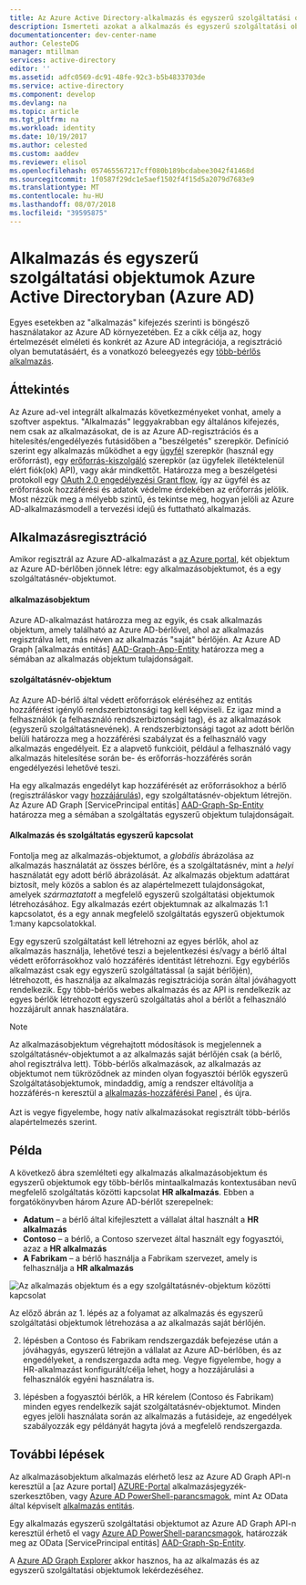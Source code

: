 ```yaml
---
title: Az Azure Active Directory-alkalmazás és egyszerű szolgáltatási objektumok
description: Ismerteti azokat a alkalmazás és egyszerű szolgáltatási objektumok Azure Active Directory közötti kapcsolat
documentationcenter: dev-center-name
author: CelesteDG
manager: mtillman
services: active-directory
editor: ''
ms.assetid: adfc0569-dc91-48fe-92c3-b5b4833703de
ms.service: active-directory
ms.component: develop
ms.devlang: na
ms.topic: article
ms.tgt_pltfrm: na
ms.workload: identity
ms.date: 10/19/2017
ms.author: celested
ms.custom: aaddev
ms.reviewer: elisol
ms.openlocfilehash: 057465567217cff080b189bcdabee3042f41468d
ms.sourcegitcommit: 1f0587f29dc1e5aef1502f4f15d5a2079d7683e9
ms.translationtype: MT
ms.contentlocale: hu-HU
ms.lasthandoff: 08/07/2018
ms.locfileid: "39595875"
---
```

# <a name="application-and-service-principal-objects-in-azure-active-directory-azure-ad"></a>Alkalmazás és egyszerű szolgáltatási objektumok Azure Active Directoryban (Azure AD)
Egyes esetekben az "alkalmazás" kifejezés szerinti is böngésző használatakor az Azure AD környezetében. Ez a cikk célja az, hogy értelmezését elméleti és konkrét az Azure AD integrációja, a regisztráció olyan bemutatásáért, és a vonatkozó beleegyezés egy [több-bérlős alkalmazás](developer-glossary.md#multi-tenant-application).

## <a name="overview"></a>Áttekintés
Az Azure ad-vel integrált alkalmazás következményeket vonhat, amely a szoftver aspektus. "Alkalmazás" leggyakrabban egy általános kifejezés, nem csak az alkalmazásokat, de is az Azure AD-regisztrációs és a hitelesítés/engedélyezés futásidőben a "beszélgetés" szerepkör. Definíció szerint egy alkalmazás működhet a egy [ügyfél](developer-glossary.md#client-application) szerepkör (használ egy erőforrást), egy [erőforrás-kiszolgáló](developer-glossary.md#resource-server) szerepkör (az ügyfelek illetéktelenül elért fiók(ok) API), vagy akár mindkettőt. Határozza meg a beszélgetési protokoll egy [OAuth 2.0 engedélyezési Grant flow](developer-glossary.md#authorization-grant), így az ügyfél és az erőforrások hozzáférési és adatok védelme érdekében az erőforrás jelölik. Most nézzük meg a mélyebb szintű, és tekintse meg, hogyan jelöli az Azure AD-alkalmazásmodell a tervezési idejű és futtatható alkalmazás. 

## <a name="application-registration"></a>Alkalmazásregisztráció
Amikor regisztrál az Azure AD-alkalmazást a [az Azure portal][AZURE-Portal], két objektum az Azure AD-bérlőben jönnek létre: egy alkalmazásobjektumot, és a egy szolgáltatásnév-objektumot.

#### <a name="application-object"></a>alkalmazásobjektum
Azure AD-alkalmazást határozza meg az egyik, és csak alkalmazás objektum, amely található az Azure AD-bérlővel, ahol az alkalmazás regisztrálva lett, más néven az alkalmazás "saját" bérlőjén. Az Azure AD Graph [alkalmazás entitás] [ AAD-Graph-App-Entity] határozza meg a sémában az alkalmazás objektum tulajdonságait. 

#### <a name="service-principal-object"></a>szolgáltatásnév-objektum
Az Azure AD-bérlő által védett erőforrások eléréséhez az entitás hozzáférést igénylő rendszerbiztonsági tag kell képviseli. Ez igaz mind a felhasználók (a felhasználó rendszerbiztonsági tag), és az alkalmazások (egyszerű szolgáltatásnevének). A rendszerbiztonsági tagot az adott bérlőn belüli határozza meg a hozzáférési szabályzat és a felhasználó vagy alkalmazás engedélyeit. Ez a alapvető funkcióit, például a felhasználó vagy alkalmazás hitelesítése során be- és erőforrás-hozzáférés során engedélyezési lehetővé teszi.

Ha egy alkalmazás engedélyt kap hozzáférését az erőforrásokhoz a bérlő (regisztráláskor vagy [hozzájárulás](developer-glossary.md#consent)), egy szolgáltatásnév-objektum létrejön. Az Azure AD Graph [ServicePrincipal entitás] [ AAD-Graph-Sp-Entity] határozza meg a sémában a szolgáltatás egyszerű objektum tulajdonságait. 

#### <a name="application-and-service-principal-relationship"></a>Alkalmazás és szolgáltatás egyszerű kapcsolat
Fontolja meg az alkalmazás-objektumot, a *globális* ábrázolása az alkalmazás használatát az összes bérlőre, és a szolgáltatásnév, mint a *helyi* használatát egy adott bérlő ábrázolását. Az alkalmazás objektum adattárat biztosít, mely közös a sablon és az alapértelmezett tulajdonságokat, amelyek *származtatott* a megfelelő egyszerű szolgáltatási objektumok létrehozásához. Egy alkalmazás ezért objektumnak az alkalmazás 1:1 kapcsolatot, és a egy annak megfelelő szolgáltatás egyszerű objektumok 1:many kapcsolatokkal.

Egy egyszerű szolgáltatást kell létrehozni az egyes bérlők, ahol az alkalmazás használja, lehetővé teszi a bejelentkezési és/vagy a bérlő által védett erőforrásokhoz való hozzáférés identitást létrehozni. Egy egybérlős alkalmazást csak egy egyszerű szolgáltatással (a saját bérlőjén), létrehozott, és használja az alkalmazás regisztrációja során által jóváhagyott rendelkezik. Egy több-bérlős webes alkalmazás és az API is rendelkezik az egyes bérlők létrehozott egyszerű szolgáltatás ahol a bérlőt a felhasználó hozzájárult annak használatára. 

> [!NOTE]
> Az alkalmazásobjektum végrehajtott módosítások is megjelennek a szolgáltatásnév-objektumot a az alkalmazás saját bérlőjén csak (a bérlő, ahol regisztrálva lett). Több-bérlős alkalmazások, az alkalmazás az objektumot nem tükröződnek az minden olyan fogyasztói bérlők egyszerű Szolgáltatásobjektumok, mindaddig, amíg a rendszer eltávolítja a hozzáférés-n keresztül a [alkalmazás-hozzáférési Panel](https://myapps.microsoft.com) , és újra.
><br>  
> Azt is vegye figyelembe, hogy natív alkalmazásokat regisztrált több-bérlős alapértelmezés szerint.
> 
> 

## <a name="example"></a>Példa
A következő ábra szemlélteti egy alkalmazás alkalmazásobjektum és egyszerű objektumok egy több-bérlős mintaalkalmazás kontextusában nevű megfelelő szolgáltatás közötti kapcsolat **HR alkalmazás**. Ebben a forgatókönyvben három Azure AD-bérlőt szerepelnek: 

* **Adatum** – a bérlő által kifejlesztett a vállalat által használt a **HR alkalmazás**
* **Contoso** – a bérlő, a Contoso szervezet által használt egy fogyasztói, azaz a **HR alkalmazás**
* **A Fabrikam** – a bérlő használja a Fabrikam szervezet, amely is felhasználja a **HR alkalmazás**

![Az alkalmazás objektum és a egy szolgáltatásnév-objektum közötti kapcsolat](./media/app-objects-and-service-principals/application-objects-relationship.png)

Az előző ábrán az 1. lépés az a folyamat az alkalmazás és egyszerű szolgáltatási objektumok létrehozása a az alkalmazás saját bérlőjén.

2. lépésben a Contoso és Fabrikam rendszergazdák befejezése után a jóváhagyás, egyszerű létrejön a vállalat az Azure AD-bérlőben, és az engedélyeket, a rendszergazda adta meg. Vegye figyelembe, hogy a HR-alkalmazást konfigurált/célja lehet, hogy a hozzájárulási a felhasználók egyéni használatra is.

3. lépésben a fogyasztói bérlők, a HR kérelem (Contoso és Fabrikam) minden egyes rendelkezik saját szolgáltatásnév-objektumot. Minden egyes jelöli használata során az alkalmazás a futásideje, az engedélyek szabályozzák egy példányát hagyta jóvá a megfelelő rendszergazda.

## <a name="next-steps"></a>További lépések
Az alkalmazásobjektum alkalmazás elérhető lesz az Azure AD Graph API-n keresztül a [az Azure portal] [ AZURE-Portal] alkalmazásjegyzék-szerkesztőben, vagy [Azure AD PowerShell-parancsmagok](https://docs.microsoft.com/powershell/azure/overview?view=azureadps-2.0), mint Az OData által képviselt [alkalmazás entitás][AAD-Graph-App-Entity].

Egy alkalmazás egyszerű szolgáltatási objektumot az Azure AD Graph API-n keresztül érhető el vagy [Azure AD PowerShell-parancsmagok](https://docs.microsoft.com/powershell/azure/overview?view=azureadps-2.0), határozzák meg az OData [ServicePrincipal entitás] [ AAD-Graph-Sp-Entity].

A [Azure AD Graph Explorer](https://graphexplorer.azurewebsites.net/) akkor hasznos, ha az alkalmazás és az egyszerű szolgáltatási objektumok lekérdezéséhez.

<!--Image references-->

<!--Reference style links -->
[AAD-Graph-App-Entity]: https://msdn.microsoft.com/Library/Azure/Ad/Graph/api/entity-and-complex-type-reference#application-entity
[AAD-Graph-Sp-Entity]: https://msdn.microsoft.com/Library/Azure/Ad/Graph/api/entity-and-complex-type-reference#serviceprincipal-entity
[AZURE-Portal]: https://portal.azure.com
